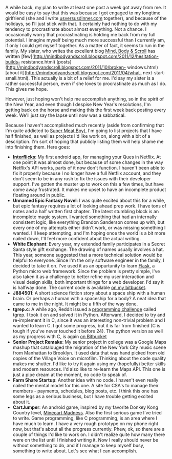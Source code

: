 A while back, my plan to write at least one post a week got away from me. It
would be easy to say that this was because I got engaged to my longtime
girlfriend (she and I write
[usversusdinner.com](http://www.usversusdinner.com) together), and because of
the holidays, so I'll just stick with that. It certainly had nothing to do
with my tendency to procrastinate about almost everything. Not a chance. I
occasionally worry that procrastinating is holding me back from my full
potential. I imagine myself being much more successful than I currently am, if
only I could get myself together. As a matter of fact, it seems to run in the
family. My sister, who writes the excellent blog [Mind, Body &
Scroll](http://mindbodyandscroll.blogspot.com) has written
[few](http://mindbodyandscroll.blogspot.com/2011/12/hesitation-builds-
resistance.html) [posts](http://mindbodyandscroll.blogspot.com/2011/10/broken-
windows.html) [about it](http://mindbodyandscroll.blogspot.com/2011/04/what-
next-start-small.html). This actually is a bit of a relief for me. I'd say my
sister is a rather successful person, even if she loves to procrastinate as
much as I do. This gives me hope.

  
However, just hoping won't help me accomplish anything, so in the spirit of
the New Year, and even though I despise New Year's resolutions, I'm getting
back on the horse and making this the first week back posting every week.
We'll just say the lapse until now was a sabbatical.

  
Because I haven't accomplished much recently (aside from confirming that I'm
quite addicted to [Super Meat Boy](http://www.supermeatboy.com)), I'm going to
list projects that I have half finished, as well as projects I'd like work on,
along with a bit of a description. I'm sort of hoping that publicly listing
them will help shame me into finishing them. Here goes:

  * **[Interflicks](https://market.android.com/details?id=org.philwade.android.interflix)**: My first android app, for managing your Ques in Netflix. At one point it was almost done, but because of some changes in the way Netflix's API works, parts of it now don't function. I haven't been able to fix it properly because I no longer have a full Netflix account, and they don't seem to be in any rush to fix the issues with their developer support. I've gotten the muster up to work on this a few times, but have come away frustrated. It makes me upset to have an incomplete product floating around in public.
  * **Unnamed Epic Fantasy Novel**: I was quite excited about this for a while, but epic fantasy requires a lot of looking ahead prep work. I have tons of notes and a half written first chapter. The latest stumbling block is an incomplete magic system. I wanted something that had an internally consistent logic, like everything Brandon Sanderson comes up with, but every one of my attempts either didn't work, or was missing something I wanted. I'll keep attempting, and I'm hoping once the world is a bit more nailed down, I'll feel more confident about the actual writing.
  * **White Elephant**: Every year, my extended family participates in a Secret Santa style gift exchange. The drawing of names usually involves a hat. This year, someone suggested that a more technical solution would be helpful to everyone. Since I'm the only software engineer in the family, I decided to take it on. I've used it as an oppurtunity to learn [Flask](http://flask.pocoo.org/), a Python micro web framework. Since the problem is pretty simple, I've also taken it as a challenge to better refine my user interaction and visual design skills, both important things for a web developer. I'd say it is halfway done. The current code is available [on my bitbucket](https://bitbucket.org/pivotal/white-elephant).
  * **J884501**: A short science fiction story about a space ship with a human brain. Or perhaps a human with a spaceship for a body? A neat idea that came to me in the night. It might be a fifth of the way done.
  * **tgrep.c**: A while ago, Reddit issued a [programming challenge](http://www.reddit.com/r/blog/comments/fjgit) called tgrep. I took it on and solved it in Python. Afterward, I decided to try and re-implement it in C, since it was an interesting non-trivial problem and I wanted to learn C. I got some progress, but it is far from finished (C is tough if you've never touched it before 24). The python version as well as my progress with C, is again [on Bitbucket](https://bitbucket.org/pivotal/tgrep)
  * **Senior Project Remake**: My senior project in college was a Google Maps mashup that catalouged the migration of the New York City music scene from Manhattan to Brooklyn. It used data that was hand picked from old copies of the Village Voice on microfilm. Thinking about the code quality makes me shutter. I'd like to try it again using my (hopefully) better skills and modern resources. I'd also like to re-learn the Maps API. This one is just a pipe dream at the moment, no code to speak of.
  * **Farm Share Startup**: Another idea with no code. I haven't even really nailed the mental model for this one. A site for CSA's to manage their members - payments, schedules, blog posts, etc. I think this one has some legs as a serious business, but I have trouble getting excited about it.
  * **CartJumper**: An android game, inspired by my favorite Donkey Kong Country level, [Minecart Madness](http://www.youtube.com/watch?v=poUhP3W-cqo). Also the first serious game I've tried to write. Game programming, like C programming, is an area where I have much to learn. I have a very rough prototype on my phone right now, but that's about all the progress currently.
Phew, ok, so there are a couple of things I'd like to work on. I didn't
realize quite how many there were on the list until I finished writing it. Now
I really should never be without something to do, and if I manage to keep
myself busy, something to write about. Let's see what I can accomplish.

